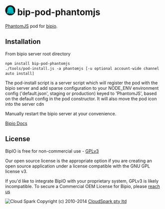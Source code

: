![PhantomJS](phantomjs.png) bip-pod-phantomjs
=======

<a href="http://phantomjs.org">PhantomJS</a> pod for [bipio](https://bip.io).  

## Installation

From bipio server root directory

    npm install bip-pod-phantomjs
    ./tools/pod-install.js -a phantomjs [-u optional account-wide channel auto install]

The pod-install script is a server script which will register the pod with the bipio server and add sparse
configuration to your NODE_ENV environment config ('default.json', staging or production)
keyed to 'PhantomJS', based on the default config in the pod constructor.  It will also move the
pod icon into the server cdn

Manually restart the bipio server at your convenience.


[Bipio Docs](https://bip.io/docs/pods/phantomjs)

## License

BipIO is free for non-commercial use - [GPLv3](http://www.gnu.org/copyleft/gpl.html)

Our open source license is the appropriate option if you are creating an open source application under a license compatible with the GNU GPL license v3. 

If you'd like to integrate BipIO with your proprietary system, GPLv3 is likely incompatible.  To secure a Commercial OEM License for Bipio,
please [reach us](mailto:enquiries@cloudspark.com.au)

![Cloud Spark](http://www.cloudspark.com.au/cdn/static/img/cs_logo.png "Cloud Spark - Rapid Web Stacks Built Beautifully")
Copyright (c) 2010-2014 [CloudSpark pty ltd](http://www.cloudspark.com.au)
